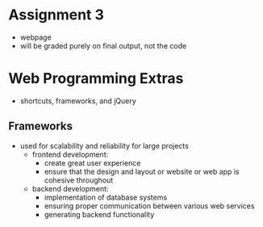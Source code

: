 # Assignment 3
* webpage
* will be graded purely on final output, not the code
# Web Programming Extras
* shortcuts, frameworks, and jQuery

## Frameworks
* used for scalability and reliability for large projects
    * frontend development: 
        * create great user experience
        * ensure that the design and layout or website or web app is cohesive throughout
    * backend development:
        * implementation of database systems
        * ensuring proper communication between various web services
        * generating backend functionality 
